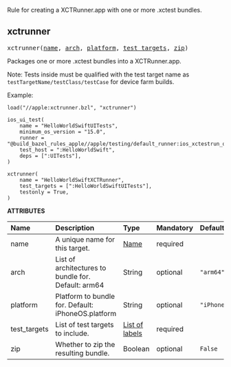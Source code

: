 <!-- Generated with Stardoc: http://skydoc.bazel.build -->

Rule for creating a XCTRunner.app with one or more .xctest bundles.

<a id="xctrunner"></a>

## xctrunner

<pre>
xctrunner(<a href="#xctrunner-name">name</a>, <a href="#xctrunner-arch">arch</a>, <a href="#xctrunner-platform">platform</a>, <a href="#xctrunner-test_targets">test_targets</a>, <a href="#xctrunner-zip">zip</a>)
</pre>

Packages one or more .xctest bundles into a XCTRunner.app.

Note: Tests inside must be qualified with the test target
name as `testTargetName/testClass/testCase` for device farm builds.

Example:

````starlark
load("//apple:xctrunner.bzl", "xctrunner")

ios_ui_test(
    name = "HelloWorldSwiftUITests",
    minimum_os_version = "15.0",
    runner = "@build_bazel_rules_apple//apple/testing/default_runner:ios_xctestrun_ordered_runner",
    test_host = ":HelloWorldSwift",
    deps = [":UITests"],
)

xctrunner(
    name = "HelloWorldSwiftXCTRunner",
    test_targets = [":HelloWorldSwiftUITests"],
    testonly = True,
)
````

**ATTRIBUTES**


| Name  | Description | Type | Mandatory | Default |
| :------------- | :------------- | :------------- | :------------- | :------------- |
| <a id="xctrunner-name"></a>name |  A unique name for this target.   | <a href="https://bazel.build/concepts/labels#target-names">Name</a> | required |  |
| <a id="xctrunner-arch"></a>arch |  List of architectures to bundle for. Default: arm64   | String | optional |  `"arm64"`  |
| <a id="xctrunner-platform"></a>platform |  Platform to bundle for. Default: iPhoneOS.platform   | String | optional |  `"iPhoneOS.platform"`  |
| <a id="xctrunner-test_targets"></a>test_targets |  List of test targets to include.   | <a href="https://bazel.build/concepts/labels">List of labels</a> | required |  |
| <a id="xctrunner-zip"></a>zip |  Whether to zip the resulting bundle.   | Boolean | optional |  `False`  |


